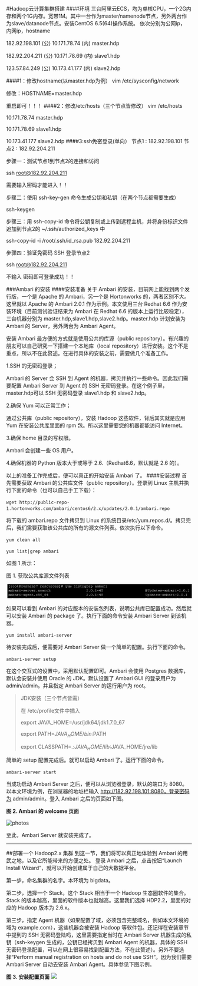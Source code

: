 #Hadoop云计算集群搭建
####环境
三台阿里云ECS，均为单核CPU，一个2G内存和两个1G内存。宽带1M。其中一台作为master/namenode节点，另外两台作为slave/datanode节点。安装CentOS 6.5(64)操作系统。
依次分别为公网ip， 内网ip，hostname

182.92.198.101 (公)   10.171.78.74 (内) master.hdp

182.92.204.211 (公)   10.171.78.69 (内) slave1.hdp

123.57.84.249 (公)    10.173.41.177 (内) slave2.hdp

####1：修改hostname(以master.hdp为例）
vim /etc/sysconfig/network

修改：HOSTNAME=master.hdp

重启即可！！！
####2：修改/etc/hosts（三个节点皆修改）
vim /etc/hosts

10.171.78.74 master.hdp

10.171.78.69 slave1.hdp

10.173.41.177 slave2.hdp
####3:ssh免密登录(单向）
节点1 : 182.92.198.101 节点2 : 182.92.204.211

步骤一：测试节点1到节点2的连接和访问

ssh root@182.92.204.211

需要输入密码才能进入！！

步骤二：使用 ssh-key-gen 命令生成公钥和私钥（在两个节点都需要生成）

ssh-keygen

步骤三：用 ssh-copy-id 命令将公钥复制或上传到远程主机，并将身份标识文件追加到节点2的 ~/.ssh/authorized_keys 中

ssh-copy-id -i /root/.ssh/id_rsa.pub 182.92.204.211

步骤四：验证免密码 SSH 登录节点2

ssh root@182.92.204.211

不输入 密码即可登录成功！！

###Ambari 的安装
####安装准备
关于 Ambari 的安装，目前网上能找到两个发行版，一个是 Apache 的 Ambari，另一个是 Hortonworks 的，两者区别不大。这里就以 Apache 的 Ambari 2.0.1 作为示例。本文使用三台 Redhat 6.6 作为安装环境（目前测试验证结果为 Ambari 在 Redhat 6.6 的版本上运行比较稳定），三台机器分别为 master.hdp,slave1.hdp,slave2.hdp。master.hdp 计划安装为 Ambari 的 Server，另外两台为 Ambari Agent。

安装 Ambari 最方便的方式就是使用公共的库源（public repository）。有兴趣的朋友可以自己研究一下搭建一个本地库（local repository）进行安装。这个不是重点，所以不在此赘述。在进行具体的安装之前，需要做几个准备工作。

1.SSH 的无密码登录；

Ambari 的 Server 会 SSH 到 Agent 的机器，拷贝并执行一些命令。因此我们需要配置 Ambari Server 到 Agent 的 SSH 无密码登录。在这个例子里，master.hdp可以 SSH 无密码登录 slave1.hdp 和 slave2.hdp。

2.确保 Yum 可以正常工作；

通过公共库（public repository），安装 Hadoop 这些软件，背后其实就是应用 Yum 在安装公共库里面的 rpm 包。所以这里需要您的机器都能访问 Internet。

3.确保 home 目录的写权限。

Ambari 会创建一些 OS 用户。

4.确保机器的 Python 版本大于或等于 2.6.（Redhat6.6，默认就是 2.6 的）。

以上的准备工作完成后，便可以真正的开始安装 Ambari 了。
####安装过程
首先需要获取 Ambari 的公共库文件（public repository）。登录到 Linux 主机并执行下面的命令（也可以自己手工下载）：

`wget http://public-repo-1.hortonworks.com/ambari/centos6/2.x/updates/2.0.1/ambari.repo`

将下载的 ambari.repo 文件拷贝到 Linux 的系统目录/etc/yum.repos.d/。拷贝完后，我们需要获取该公共库的所有的源文件列表。依次执行以下命令。

`yum clean all`

`yum list|grep ambari`

如图 1 所示：

图 1. 获取公共库源文件列表

![photos](https://github.com/tianjinjun11/hadoop/blob/%E5%AF%B9%E4%BB%98%E6%96%B9%E6%B3%95%E5%AF%B9%E4%BB%98/photos/img001.jpg?raw=true)

如果可以看到 Ambari 的对应版本的安装包列表，说明公共库已配置成功。然后就可以安装 Ambari 的 package 了。执行下面的命令安装 Ambari Server 到该机器。

`yum install ambari-server`

待安装完成后，便需要对 Ambari Server 做一个简单的配置。执行下面的命令。

`ambari-server setup`

在这个交互式的设置中，采用默认配置即可。Ambari 会使用 Postgres 数据库，默认会安装并使用 Oracle 的 JDK。默认设置了 Ambari GUI 的登录用户为 admin/admin。并且指定 Ambari Server 的运行用户为 root。

> JDK安装（三个节点皆需）
> 
> 在 /etc/profile文件中插入
> 
> export JAVA_HOME=/usr/jdk64/jdk1.7.0_67
> 
>export PATH=$JAVA_HOME/bin:$PATH
>
>export CLASSPATH=.:$JAVA_HOME/lib:$JAVA_HOME/jre/lib

简单的 setup 配置完成后。就可以启动 Ambari 了。运行下面的命令。

`ambari-server start`

当成功启动 Ambari Server 之后，便可以从浏览器登录，默认的端口为 8080。以本文环境为例，在浏览器的地址栏输入 http://182.92.198.101:8080，登录密码为 admin/admin。登入 Ambari 之后的页面如下图。

**图 2. Ambari 的 welcome 页面**

![photos](https://www.ibm.com/developerworks/cn/opensource/os-cn-bigdata-ambari/img002.jpg)

至此，Ambari Server 就安装完成了。
***
##部署一个 Hadoop2.x 集群
到这一节，我们将可以真正地体验到 Ambari 的用武之地，以及它所能带来的方便之处。
登录 Ambari 之后，点击按钮“Launch Install Wizard”，就可以开始创建属于自己的大数据平台。

第一步，命名集群的名字。本环境为 bigdata。

第二步，选择一个 Stack，这个 Stack 相当于一个 Hadoop 生态圈软件的集合。Stack 的版本越高，里面的软件版本也就越高。这里我们选择 HDP2.2，里面的对应的 Hadoop 版本为 2.6.x。

第三步，指定 Agent 机器（如果配置了域，必须包含完整域名，例如本文环境的域为 example.com），这些机器会被安装 Hadoop 等软件包。还记得在安装章节中提到的 SSH 无密码登陆吗，这里需要指定当时在 Ambari Server 机器生成的私钥（ssh-keygen 生成的，公钥已经拷贝到 Ambari Agent 的机器，具体的 SSH 无密码登录配置，可以在网上很容易找到配置方法，不在此赘述）。另外不要选择“Perform manual registration on hosts and do not use SSH“。因为我们需要 Ambari Server 自动去安装 Ambari Agent。具体参见下图示例。

**图 3. 安装配置页面**
![](https://www.ibm.com/developerworks/cn/opensource/os-cn-bigdata-ambari/img003.jpg)

